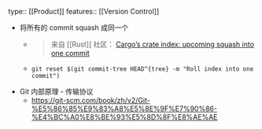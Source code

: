 type:: [[Product]]
features:: [[Version Control]]

- 将所有的 commit squash 成同一个
	- > 来自 [[Rust]] 社区： [Cargo’s crate index: upcoming squash into one commit](https://internals.rust-lang.org/t/cargos-crate-index-upcoming-squash-into-one-commit/8440)
	- ```shell
	  git reset $(git commit-tree HEAD^{tree} -m "Roll index into one commit")
	  ```
- Git 内部原理 - 传输协议
	- https://git-scm.com/book/zh/v2/Git-%E5%86%85%E9%83%A8%E5%8E%9F%E7%90%86-%E4%BC%A0%E8%BE%93%E5%8D%8F%E8%AE%AE